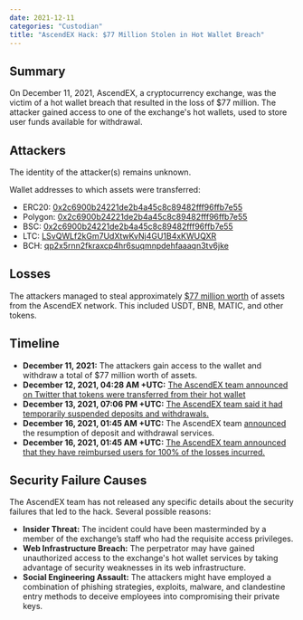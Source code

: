 ```yaml
---
date: 2021-12-11
categories: "Custodian"
title: "AscendEX Hack: $77 Million Stolen in Hot Wallet Breach"
---
```


## Summary

On December 11, 2021, AscendEX, a cryptocurrency exchange, was the victim of a hot wallet breach that resulted in the loss of $77 million. The attacker gained access to one of the exchange's hot wallets, used to store user funds available for withdrawal.

## Attackers

The identity of the attacker(s) remains unknown. 

Wallet addresses to which assets were transferred:
- ERC20: [0x2c6900b24221de2b4a45c8c89482fff96ffb7e55](https://etherscan.io/address/0x2c6900b24221de2b4a45c8c89482fff96ffb7e55) 
- Polygon: [0x2c6900b24221de2b4a45c8c89482fff96ffb7e55](https://polygonscan.com/address/0x2c6900b24221de2b4a45c8c89482fff96ffb7e55) 
- BSC: [0x2c6900b24221de2b4a45c8c89482fff96ffb7e55](https://bscscan.com/address/0x2C6900b24221dE2B4A45c8c89482fFF96FFB7E55) 
- LTC: [LSvQWLf2kGm7UdXtwKvNj4GU1B4xKWUQXR](https://blockchair.com/litecoin/address/LSvQWLf2kGm7UdXtwKvNj4GU1B4xKWUQXR) 
- BCH: [qp2x5rnn2fkraxcp4hr6suqmnpdehfaaaqn3tv6jke](https://blockchair.com/bitcoin-cash/address/qp2x5rnn2fkraxcp4hr6suqmnpdehfaaaqn3tv6jke)

## Losses

The attackers managed to steal approximately [$77 million worth](https://twitter.com/peckshield/status/1469915194004766722) of assets from the AscendEX network. This included USDT, BNB, MATIC, and other tokens. 

## Timeline

- **December 11, 2021:** The attackers gain access to the wallet and withdraw a total of $77 million worth of assets.
- **December 12, 2021, 04:28 AM +UTC:** [The AscendEX team announced on Twitter that tokens were transferred from their hot wallet](https://twitter.com/_AscendEX/status/1469886844787691528)
- **December 13, 2021, 07:06 PM +UTC:** [The AscendEX team said it had temporarily suspended deposits and withdrawals.](https://twitter.com/_AscendEX/status/1470470197719019531)
- **December 16, 2021, 01:45 AM +UTC:** The AscendEX team [announced](https://twitter.com/_AscendEX/status/1471295285997547523) the resumption of deposit and withdrawal services.
- **December 16, 2021, 01:45 AM +UTC:** [The AscendEX team announced that they have reimbursed users for 100% of the losses incurred.](https://twitter.com/_AscendEX/status/1471295294616780805)

## Security Failure Causes

The AscendEX team has not released any specific details about the security failures that led to the hack. Several possible reasons:

- **Insider Threat:** The incident could have been masterminded by a member of the exchange’s staff who had the requisite access privileges.
- **Web Infrastructure Breach:** The perpetrator may have gained unauthorized access to the exchange's hot wallet services by taking advantage of security weaknesses in its web infrastructure.
- **Social Engineering Assault:** The attackers might have employed a combination of phishing strategies, exploits, malware, and clandestine entry methods to deceive employees into compromising their private keys.
